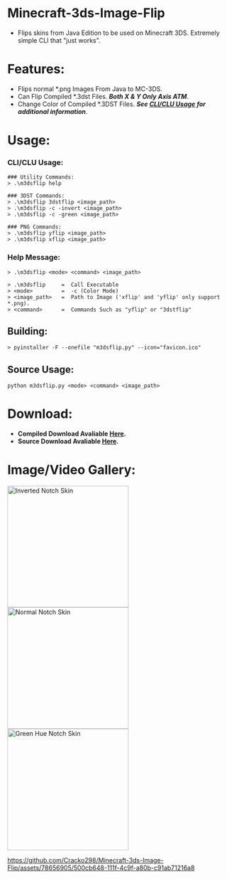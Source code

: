 # Minecraft-3ds-Image-Flip
- Flips skins from Java Edition to be used on Minecraft 3DS. Extremely simple CLI that "just works".

# Features:
- Flips normal *.png Images From Java to MC-3DS.
- Can Flip Compiled *.3dst Files. ***Both X & Y Only Axis ATM***.
- Change Color of Compiled *.3DST Files. ***See [CLI/CLU Usage](https://github.com/Cracko298/Minecraft-3ds-Image-Flip/#cliclu-usage) for additional information***.

# Usage:
### CLI/CLU Usage:
```
### Utility Commands:
> .\m3dsflip help

### 3DST Commands:
> .\m3dsflip 3dstflip <image_path>
> .\m3dsflip -c -invert <image_path>
> .\m3dsflip -c -green <image_path>

### PNG Commands:
> .\m3dsflip yflip <image_path>
> .\m3dsflip xflip <image_path>
```
### Help Message:
```
> .\m3dsflip <mode> <command> <image_path>
```
```
> .\m3dsflip     =  Call Executable
> <mode>         =  -c (Color Mode)
> <image_path>   =  Path to Image ('xflip' and 'yflip' only support *.png).
> <command>      =  Commands Such as "yflip" or "3dstflip"
```
## Building:
```
> pyinstaller -F --onefile "m3dsflip.py" --icon="favicon.ico"
```
## Source Usage:
```
python m3dsflip.py <mode> <command> <image_path>
```

# Download:
- **Compiled Download Avaliable [Here](https://github.com/Cracko298/Minecraft-3ds-Image-Flip/releases/download/v0.3.0/m3dsflip.exe).**
- **Source Download Avaliable [Here](https://github.com/Cracko298/Minecraft-3ds-Image-Flip/releases/download/v0.3.0/m3dsflip_source.zip).**

# Image/Video Gallery:
<p>
    <img width="273" height="273" src="https://github.com/Cracko298/Minecraft-3ds-Image-Flip/assets/78656905/3ae3fe61-8fac-4302-8096-9f5dd22d1fc5" alt="Inverted Notch Skin">
    <img width="273" height="273" src="https://github.com/Cracko298/Minecraft-3ds-Image-Flip/assets/78656905/ba035930-8454-4fe8-867f-35a6b0782d9d" alt="Normal Notch Skin">
    <img width="273" height="273" src="https://github.com/Cracko298/Minecraft-3ds-Image-Flip/assets/78656905/d3f24862-d815-4181-88fd-23064dd219d7" alt="Green Hue Notch Skin">
</p>

<embed>https://github.com/Cracko298/Minecraft-3ds-Image-Flip/assets/78656905/500cb648-111f-4c9f-a80b-c91ab71216a8</embed>
